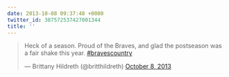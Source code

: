 ```yaml
---
date: 2013-10-08 09:37:48 +0000
twitter_id: 387572537427001344
title: ''
---
```


<blockquote class="twitter-tweet"><p lang="en" dir="ltr">Heck of a season. Proud of the Braves, and glad the postseason was a fair shake this year. <a href="https://twitter.com/hashtag/bravescountry?src=hash&amp;ref_src=twsrc%5Etfw">#bravescountry</a></p>&mdash; Brittany Hildreth (@britthildreth) <a href="https://twitter.com/britthildreth/status/387550710466084864?ref_src=twsrc%5Etfw">October 8, 2013</a></blockquote>
<script async src="https://platform.twitter.com/widgets.js" charset="utf-8"></script>
